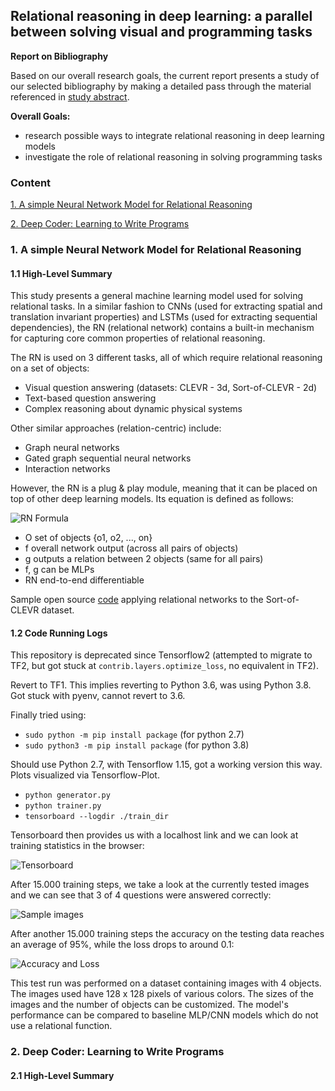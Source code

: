 ## Relational reasoning in deep learning: a parallel between solving visual and programming tasks

**Report on Bibliography**

Based on our overall research goals, the current report presents a study of our selected bibliography by making a detailed pass through the material referenced in [study abstract](https://github.com/perticascatalin/Research/blob/master/RelationalPROG/exec_abstract.md).

**Overall Goals:**

- research possible ways to integrate relational reasoning in deep learning models
- investigate the role of relational reasoning in solving programming tasks

### Content

[1. A simple Neural Network Model for Relational Reasoning](https://arxiv.org/pdf/1706.01427.pdf)

[2. Deep Coder: Learning to Write Programs](https://arxiv.org/pdf/1611.01989.pdf)

### 1. A simple Neural Network Model for Relational Reasoning

#### 1.1 High-Level Summary

This study presents a general machine learning model used for solving relational tasks. In a similar fashion to CNNs (used for extracting spatial and translation invariant properties) and LSTMs (used for extracting sequential dependencies), the RN (relational network) contains a built-in mechanism for capturing core common properties of relational reasoning.

The RN is used on 3 different tasks, all of which require relational reasoning on a set of objects:

- Visual question answering (datasets: CLEVR - 3d, Sort-of-CLEVR - 2d)
- Text-based question answering
- Complex reasoning about dynamic physical systems

Other similar approaches (relation-centric) include:

- Graph neural networks
- Gated graph sequential neural networks
- Interaction networks

However, the RN is a plug & play module, meaning that it can be placed on top of other deep learning models. Its equation is defined as follows:

![RN Formula](https://raw.githubusercontent.com/perticascatalin/Research/master/RelationalPROG/images/formula.png)

- O set of objects {o1, o2, ..., on}
- f overall network output (across all pairs of objects)
- g outputs a relation between 2 objects (same for all pairs)
- f, g can be MLPs
- RN end-to-end differentiable

Sample open source [code](https://github.com/clvrai/Relation-Network-Tensorflow) applying relational networks to the Sort-of-CLEVR dataset.

#### 1.2 Code Running Logs

This repository is deprecated since Tensorflow2 (attempted to migrate to TF2, but got stuck at `contrib.layers.optimize_loss`, no equivalent in TF2).

Revert to TF1. This implies reverting to Python 3.6, was using Python 3.8. Got stuck with pyenv, cannot revert to 3.6.

Finally tried using:

- `sudo python -m pip install package` (for python 2.7)
- `sudo python3 -m pip install package` (for python 3.8)

Should use Python 2.7, with Tensorflow 1.15, got a working version this way. Plots visualized via Tensorflow-Plot.

- `python generator.py`
- `python trainer.py`
- `tensorboard --logdir ./train_dir`

Tensorboard then provides us with a localhost link and we can look at training statistics in the browser:

![Tensorboard](https://raw.githubusercontent.com/perticascatalin/Research/master/RelationalPROG/images/tensorboard.png)

After 15.000 training steps, we take a look at the currently tested images and we can see that 3 of 4 questions were answered correctly:

![Sample images](https://raw.githubusercontent.com/perticascatalin/Research/master/RelationalPROG/images/samples.png)

After another 15.000 training steps the accuracy on the testing data reaches an average of 95%, while the loss drops to around 0.1:

![Accuracy and Loss](https://raw.githubusercontent.com/perticascatalin/Research/master/RelationalPROG/images/loss_acc.png)

This test run was performed on a dataset containing images with 4 objects. The images used have 128 x 128 pixels of various colors. The sizes of the images and the number of objects can be customized. The model's performance can be compared to baseline MLP/CNN models which do not use a relational function.

### 2. Deep Coder: Learning to Write Programs

#### 2.1 High-Level Summary
